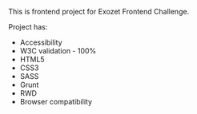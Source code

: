 This is frontend project for Exozet Frontend Challenge.

Project has: 
- Accessibility
- W3C validation - 100%
- HTML5
- CSS3
- SASS
- Grunt
- RWD
- Browser compatibility

